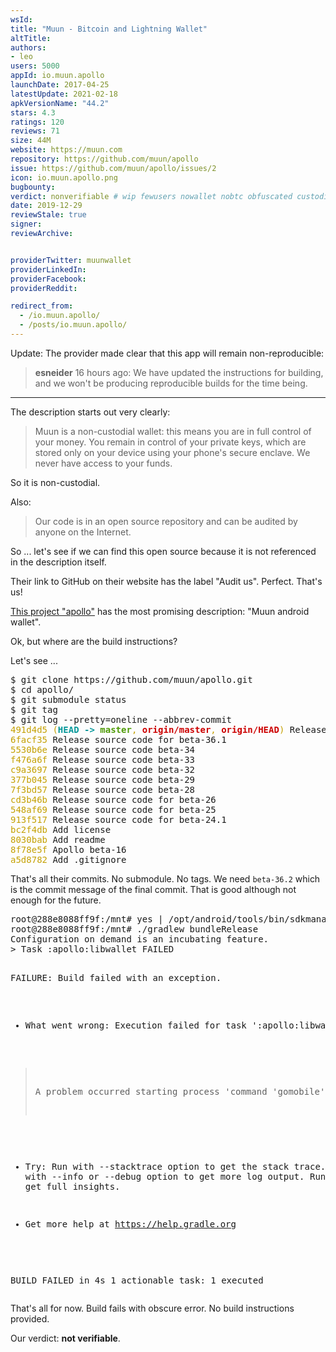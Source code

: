 ```yaml
---
wsId: 
title: "Muun - Bitcoin and Lightning Wallet"
altTitle: 
authors:
- leo
users: 5000
appId: io.muun.apollo
launchDate: 2017-04-25
latestUpdate: 2021-02-18
apkVersionName: "44.2"
stars: 4.3
ratings: 120
reviews: 71
size: 44M
website: https://muun.com
repository: https://github.com/muun/apollo
issue: https://github.com/muun/apollo/issues/2
icon: io.muun.apollo.png
bugbounty: 
verdict: nonverifiable # wip fewusers nowallet nobtc obfuscated custodial nosource nonverifiable reproducible bounty defunct
date: 2019-12-29
reviewStale: true
signer: 
reviewArchive:


providerTwitter: muunwallet
providerLinkedIn: 
providerFacebook: 
providerReddit: 

redirect_from:
  - /io.muun.apollo/
  - /posts/io.muun.apollo/
---
```



Update: The provider made clear that this app will remain non-reproducible:

>  **esneider** 16 hours ago: We have updated the instructions for building, and
   we won't be producing reproducible builds for the time being.

--------------------------------------------------------------------------------

The description starts out very clearly:

> Muun is a non-custodial wallet: this means you are in full control of your
  money. You remain in control of your private keys, which are stored only on
  your device using your phone's secure enclave. We never have access to your
  funds.

So it is non-custodial.

Also:

> Our code is in an open source repository and can be audited by anyone on the
  Internet.

So ... let's see if we can find this open source because it is not referenced in
the description itself.

Their link to GitHub on their website has the label "Audit us". Perfect. That's
us!

[This project "apollo"](https://github.com/muun/apollo) has the most promising
description: "Muun android wallet".

Ok, but where are the build instructions?

Let's see ...

<div class="language-plaintext highlighter-rouge">
<div class="highlight">
<pre class="highlight">$ git clone https://github.com/muun/apollo.git
$ cd apollo/
$ git submodule status 
$ git tag
$ git log --pretty=oneline --abbrev-commit
<font color="#C4A000">491d4d5 (</font><font color="#06989A"><b>HEAD -&gt; </b></font><font color="#4E9A06"><b>master</b></font><font color="#C4A000">, </font><font color="#CC0000"><b>origin/master</b></font><font color="#C4A000">, </font><font color="#CC0000"><b>origin/HEAD</b></font><font color="#C4A000">)</font> Release source code for beta-36.2
<font color="#C4A000">6facf35</font> Release source code for beta-36.1
<font color="#C4A000">5530b6e</font> Release source code beta-34
<font color="#C4A000">f476a6f</font> Release source code beta-33
<font color="#C4A000">c9a3697</font> Release source code beta-32
<font color="#C4A000">377b045</font> Release source code beta-29
<font color="#C4A000">7f3bd57</font> Release source code beta-28
<font color="#C4A000">cd3b46b</font> Release source code for beta-26
<font color="#C4A000">548af69</font> Release source code for beta-25
<font color="#C4A000">913f517</font> Release source code for beta-24.1
<font color="#C4A000">bc2f4db</font> Add license
<font color="#C4A000">8030bab</font> Add readme
<font color="#C4A000">8f78e5f</font> Apollo beta-16
<font color="#C4A000">a5d8782</font> Add .gitignore
</pre>
</div>
</div>

That's all their commits. No submodule. No tags.
We need `beta-36.2` which is the commit message of the final commit. That is
good although not enough for the future.

<div class="language-plaintext highlighter-rouge">
<div class="highlight">
<pre class="highlight">root@288e8088ff9f:/mnt# yes | /opt/android/tools/bin/sdkmanager "build-tools;28.0.3"
root@288e8088ff9f:/mnt# ./gradlew bundleRelease
Configuration on demand is an incubating feature.
> Task :apollo:libwallet FAILED

FAILURE: Build failed with an exception.

* What went wrong:
Execution failed for task ':apollo:libwallet'.
> A problem occurred starting process 'command 'gomobile''

* Try:
Run with --stacktrace option to get the stack trace. Run with --info or --debug option to get more log output. Run with --scan to get full insights.

* Get more help at https://help.gradle.org

BUILD FAILED in 4s
1 actionable task: 1 executed
</pre>
</div>
</div>

That's all for now. Build fails with obscure error. No build instructions
provided.

Our verdict: **not verifiable**.
